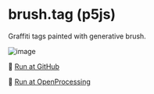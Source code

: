 # brush.tag (p5js)
Graffiti tags painted with generative brush.

![image](https://user-images.githubusercontent.com/38255514/163990338-c2158095-9db7-47c0-a2df-e6187c7ec7df.png)

🚀 [Run at GitHub](https://hayabuzo.github.io/brush.tag/)

🏓 [Run at OpenProcessing](https://openprocessing.org/sketch/1524104)
